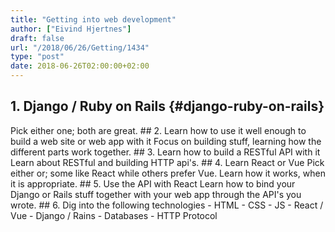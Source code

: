 ```yaml
---
title: "Getting into web development"
author: ["Eivind Hjertnes"]
draft: false
url: "/2018/06/26/Getting/1434"
type: "post"
date: 2018-06-26T02:00:00+02:00
---
```


## 1. Django / Ruby on Rails {#django-ruby-on-rails}

Pick either one; both are great. ## 2. Learn how to use it well enough
to build a web site or web app with it Focus on building stuff, learning
how the different parts work together. ## 3. Learn how to build a
RESTful API with it Learn about RESTful and building HTTP api's. ## 4.
Learn React or Vue Pick either or; some like React while others prefer
Vue. Learn how it works, when it is appropriate. ## 5. Use the API with
React Learn how to bind your Django or Rails stuff together with your
web app through the API's you wrote. ## 6. Dig into the following
technologies - HTML - CSS - JS - React / Vue - Django / Rains -
Databases - HTTP Protocol
